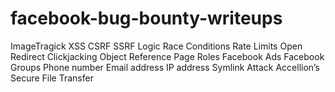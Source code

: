 # facebook-bug-bounty-writeups
ImageTragick
XSS
CSRF
SSRF
Logic
Race Conditions
Rate Limits
Open Redirect
Clickjacking
Object Reference
Page Roles
Facebook Ads
Facebook Groups
Phone number
Email address
IP address
Symlink Attack
Accellion’s Secure File Transfer

